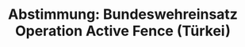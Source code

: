 ---
abstimmung:
  abstimmung: 2
  bundestagssitzung: 82
  datum: 29. Januar 2015
  legislaturperiode: 18
categories:
- Bundeswehr
- Ausland
data:
- title: Abstimmungsergebnis 20150129_2-data.pdf
  url: /res/abstimmungsliste/20150129_2-data.pdf
- title: Abstimmungsergebnis 20150129_2_xls-data.csv
  url: /res/abstimmungsliste/csv/20150129_2_xls-data.csv
documents:
- local: /res/abstimmungsdaten/018-082-02/1803698.pdf
  title: Drucksache 18/03698.pdf
  url: http://dip21.bundestag.de/dip21/btd/18/036/1803698.pdf
- local: /res/abstimmungsdaten/018-082-02/1803859.pdf
  title: Drucksache 18/03859.pdf
  url: http://dip21.bundestag.de/dip21/btd/18/038/1803859.pdf
ergebnis:
  cdu/csu:
    enthaltung: 0
    gesamt: 311
    ja: 287
    nein: 0
    nichtabgegeben: 24
    ungueltig: 0
  die.linke:
    enthaltung: 0
    gesamt: 64
    ja: 0
    nein: 56
    nichtabgegeben: 8
    ungueltig: 0
  file: 20150129_2_xls-data.csv
  gruenen:
    enthaltung: 5
    gesamt: 63
    ja: 51
    nein: 6
    nichtabgegeben: 1
    ungueltig: 0
  spd:
    enthaltung: 2
    gesamt: 193
    ja: 165
    nein: 8
    nichtabgegeben: 18
    ungueltig: 0
layout: abstimmung
links:
- title: https://www.bundestag.de/parlament/plenum/abstimmung/abstimmung?id=325
  url: https://www.bundestag.de/parlament/plenum/abstimmung/abstimmung?id=325
- title: http://www.abgeordnetenwatch.de/bundeswehreinsatz_zur_luftueberwachung_in_der_tuerkei-1105-709.html
  url: http://www.abgeordnetenwatch.de/bundeswehreinsatz_zur_luftueberwachung_in_der_tuerkei-1105-709.html
preview: 'Deutscher Bundestag


  82. Sitzung des Deutschen Bundestages

  am Donnerstag, 29.Januar 2015


  Endgültiges Ergebnis der Namentlichen Abstimmung Nr. 2


  Beschlussempfehlung des Auswärtigen Ausschusses (3. Ausschuss) zu dem Antrag der

  Bundesregierung

  Fortsetzung der Entsendung bewaffneter deutscher Streitkräfte zur Verstärkung der

  Integrierten Luftverteidigung der NATO auf Ersuchen der Türkei und auf Grundlage
  des

  Rechts auf kollektive Selbstverteidigung (Artikel 51 der Charta der Vereinten Nationen)

  sowie des Beschlusses des Nordatlantikrates vom 4.Dezember 2012

  Drs. 18/3698 und 18/3859


  Abgegebene Stimmen insgesamt:


  580


  Nicht abgegebene Stimmen:

  Ja-Stimmen:


  51

  503


  Nein-Stimmen:


  70


  Enthaltungen:


  7


  Ungültige:


  0


  Berlin, den 29.01.2015


  Beginn: 16:42

  Ende: 16:45

  '
tags:
- Bundeswehr
- OAF
- Türkei
- NATO
title: 'Abstimmung: Bundeswehreinsatz Operation Active Fence (Türkei)'
---
